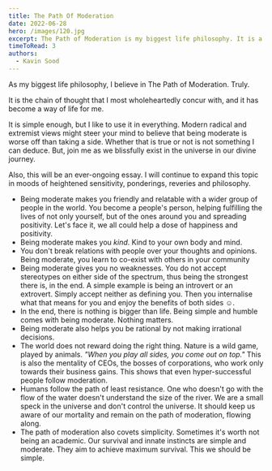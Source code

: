 ```yaml
---
title: The Path Of Moderation
date: 2022-06-28
hero: /images/120.jpg
excerpt: The Path of Moderation is my biggest life philosophy. It is a way of living life. 
timeToRead: 3
authors:
  - Kavin Sood
---
```


As my biggest life philosophy, I believe in The Path of Moderation. Truly.

It is the chain of thought that I most wholeheartedly concur with, and it has become a way of life for me.

It is simple enough, but I like to use it in everything. Modern radical and extremist views might steer your mind to believe that being moderate is worse off than taking a side. Whether that is true or not is not something I can deduce. But, join me as we blissfully exist in the universe in our divine journey.

Also, this will be an ever-ongoing essay. I will continue to expand this topic in moods of heightened sensitivity, ponderings, reveries and philosophy.

- Being moderate makes you friendly and relatable with a wider group of people in the world. You become a people's person, helping fulfilling the lives of not only yourself, but of the ones around you and spreading positivity. Let's face it, we all could help a dose of happiness and positivity.
- Being moderate makes you *kind*. Kind to your own body and mind.
- You don't break relations with people over your thoughts and opinions. Being moderate, you learn to co-exist with others in your community
- Being moderate gives you no weaknesses. You do not accept stereotypes on either side of the spectrum, thus being the strongest there is, in the end. A simple example is being an introvert or an extrovert. Simply accept neither as defining you. Then you internalise what that means for you and enjoy the benefits of both sides ☺️.
- In the end, there is nothing is bigger than life. Being simple and humble comes with being moderate. Nothing matters.
- Being moderate also helps you be rational by not making irrational decisions.
- The world does not reward doing the right thing. Nature is a wild game, played by animals. *"When you play all sides, you come out on top."* This is also the mentality of CEOs, the bosses of corporations, who work only towards their business gains. This shows that even hyper-successful people follow moderation.
- Humans follow the path of least resistance. One who doesn't go with the flow of the water doesn't understand the size of the river. We are a small speck in the universe and don't control the universe. It should keep us aware of our mortality and remain on the path of moderation, flowing along.
- The path of moderation also covets simplicity. Sometimes it's worth not being an academic. Our survival and innate instincts are simple and moderate. They aim to achieve maximum survival. This we should be simple.